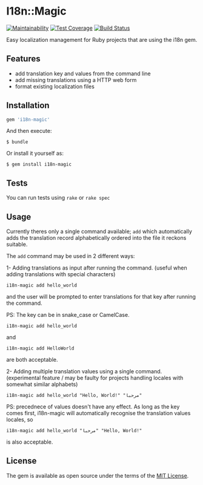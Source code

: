 # I18n::Magic

[![Maintainability](https://api.codeclimate.com/v1/badges/479e81db41acc3f00d92/maintainability)](https://codeclimate.com/github/a-smadi/i18n-magic/maintainability)
[![Test Coverage](https://api.codeclimate.com/v1/badges/479e81db41acc3f00d92/test_coverage)](https://codeclimate.com/github/a-smadi/i18n-magic/test_coverage)
[![Build Status](https://travis-ci.org/a-smadi/i18n-magic.svg?branch=master)](https://travis-ci.org/a-smadi/i18n-magic)

Easy localization management for Ruby projects that are using the i18n gem.

## Features

* add translation key and values from the command line
* add missing translations using a HTTP web form
* format existing localization files

## Installation

```ruby
gem 'i18n-magic'
```

And then execute:

    $ bundle

Or install it yourself as:

    $ gem install i18n-magic

## Tests

You can run tests using `rake` or `rake spec`

## Usage

Currently theres only a single command available; `add` which automatically adds the translation record alphabetically ordered into the file it reckons suitable.

The `add` command may be used in 2 different ways:

1- Adding translations as input after running the command. (useful when adding translations with special characters)

```
i18n-magic add hello_world
```
and the user will be prompted to enter translations for that key after running the command.

PS: The key can be in snake_case or CamelCase.

```
i18n-magic add hello_world
```
and
```
i18n-magic add HelloWorld
```
are both acceptable.


2- Adding multiple translation values using a single command. (experimental feature / may be faulty for projects handling locales with somewhat similar alphabets)

```
i18n-magic add hello_world "Hello, World!" "مرحبا"
```
PS: precednece of values doesn't have any effect. As long as the key comes first, i18n-magic will automatically recognise the translation values locales, so
```
i18n-magic add hello_world "مرحبا" "Hello, World!"
```
is also acceptable.

## License

The gem is available as open source under the terms of the [MIT License](https://opensource.org/licenses/MIT).
